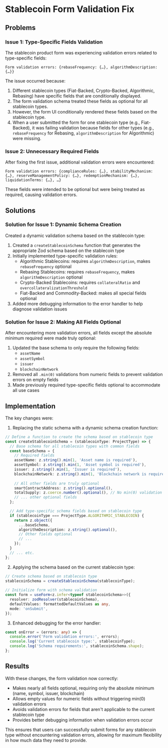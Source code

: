# Stablecoin Form Validation Fix

## Problems

### Issue 1: Type-Specific Fields Validation

The stablecoin product form was experiencing validation errors related to type-specific fields:

```
Form validation errors: {rebaseFrequency: {…}, algorithmDescription: {…}}
```

The issue occurred because:

1. Different stablecoin types (Fiat-Backed, Crypto-Backed, Algorithmic, Rebasing) have specific fields that are conditionally displayed.
2. The form validation schema treated these fields as optional for all stablecoin types.
3. However, the form UI conditionally rendered these fields based on the stablecoin type.
4. When a user submitted the form for one stablecoin type (e.g., Fiat-Backed), it was failing validation because fields for other types (e.g., `rebaseFrequency` for Rebasing, `algorithmDescription` for Algorithmic) were missing.

### Issue 2: Unnecessary Required Fields

After fixing the first issue, additional validation errors were encountered:

```
Form validation errors: {complianceRules: {…}, stabilityMechanism: {…}, reserveManagementPolicy: {…}, redemptionMechanism: {…}, liquidationTerms: {…}, …}
```

These fields were intended to be optional but were being treated as required, causing validation errors.

## Solutions

### Solution for Issue 1: Dynamic Schema Creation

Created a dynamic validation schema based on the stablecoin type:

1. Created a `createStablecoinSchema` function that generates the appropriate Zod schema based on the stablecoin type
2. Initially implemented type-specific validation rules:
   - Algorithmic Stablecoins: requires `algorithmDescription`, makes `rebaseFrequency` optional
   - Rebasing Stablecoins: requires `rebaseFrequency`, makes `algorithmDescription` optional
   - Crypto-Backed Stablecoins: requires `collateralRatio` and `overcollateralizationThreshold`
   - Fiat-Backed and Commodity-Backed: makes all special fields optional
3. Added more debugging information to the error handler to help diagnose validation issues

### Solution for Issue 2: Making All Fields Optional

After encountering more validation errors, all fields except the absolute minimum required were made truly optional:

1. Updated the base schema to only require the following fields:
   - `assetName`
   - `assetSymbol`
   - `issuer`
   - `blockchainNetwork`
2. Removed all `.min(0)` validations from numeric fields to prevent validation errors on empty fields
3. Made previously required type-specific fields optional to accommodate all use cases

## Implementation

The key changes were:

1. Replacing the static schema with a dynamic schema creation function:

```typescript
// Define a function to create the schema based on stablecoin type
const createStablecoinSchema = (stablecoinType: ProjectType) => {
  // Base schema for all stablecoin types with common fields
  const baseSchema = {
    // Required fields
    assetName: z.string().min(1, 'Asset name is required'),
    assetSymbol: z.string().min(1, 'Asset symbol is required'),
    issuer: z.string().min(1, 'Issuer is required'),
    blockchainNetwork: z.string().min(1, 'Blockchain network is required'),
    
    // All other fields are truly optional
    smartContractAddress: z.string().optional(),
    totalSupply: z.coerce.number().optional(), // No min(0) validation
    // ... other optional fields
  };

  // Add type-specific schema fields based on stablecoin type
  if (stablecoinType === ProjectType.ALGORITHMIC_STABLECOIN) {
    return z.object({
      ...baseSchema,
      algorithmDescription: z.string().optional(),
      // Other fields optional
      // ...
    });
  }
  // ... etc.
};
```

2. Applying the schema based on the current stablecoin type:

```typescript
// Create schema based on stablecoin type
stablecoinSchema = createStablecoinSchema(stablecoinType);
  
// Initialize form with schema validation
const form = useForm<z.infer<typeof stablecoinSchema>>({
  resolver: zodResolver(stablecoinSchema),
  defaultValues: formattedDefaultValues as any,
  mode: 'onSubmit',
});
```

3. Enhanced debugging for the error handler:

```typescript
const onError = (errors: any) => {
  console.error('Form validation errors:', errors);
  console.log('Current stablecoin type:', stablecoinType);
  console.log('Schema requirements:', stablecoinSchema.shape);
};
```

## Results

With these changes, the form validation now correctly:
- Makes nearly all fields optional, requiring only the absolute minimum (name, symbol, issuer, blockchain)
- Allows empty values for numeric fields without triggering min(0) validation errors
- Avoids validation errors for fields that aren't applicable to the current stablecoin type
- Provides better debugging information when validation errors occur

This ensures that users can successfully submit forms for any stablecoin type without encountering validation errors, allowing for maximum flexibility in how much data they need to provide.
